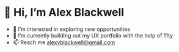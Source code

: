# 👋 Hi, I’m Alex Blackwell
- 👀 I’m interested in exploring new opportunities 
- 🌱 I’m currently building out my UX portfolio with the help of 11ty
- 📫 Reach me alexvblackwell@gmail.com


